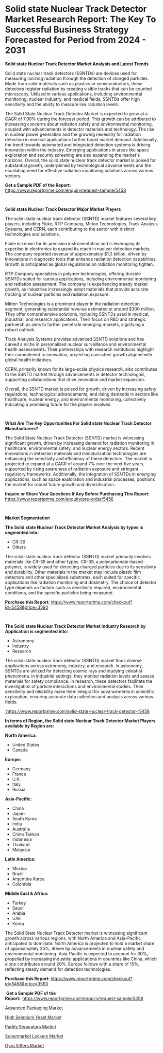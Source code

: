 <p><h1>Solid state Nuclear Track Detector Market Research Report: The Key To Successful Business Strategy Forecasted for Period from 2024 - 2031</h1></p><p><strong>Solid state Nuclear Track Detector Market Analysis and Latest Trends</strong></p>
<p><p>Solid state nuclear track detectors (SSNTDs) are devices used for measuring ionizing radiation through the detection of charged particles. Made from solid materials such as plastics or semiconductors, these detectors register radiation by creating visible tracks that can be counted microscopy. Utilized in various applications, including environmental monitoring, nuclear industry, and medical fields, SSNTDs offer high sensitivity and the ability to measure low radiation levels.</p><p>The Solid State Nuclear Track Detector Market is expected to grow at a CAGR of 7.90% during the forecast period. This growth can be attributed to increasing concerns about radiation safety and environmental monitoring, coupled with advancements in detector materials and technology. The rise in nuclear power generation and the growing necessity for radiation detection in medical applications further boost market demand. Additionally, the trend towards automated and integrated detection systems is driving innovation within the industry. Emerging applications in areas like space exploration and security screening are also expanding the market's horizons. Overall, the solid state nuclear track detector market is poised for substantial growth, underpinned by technological advancements and the escalating need for effective radiation monitoring solutions across various sectors.</p></p>
<p><strong>Get a Sample PDF of the Report:&nbsp;</strong> <a href="https://www.reportprime.com/enquiry/request-sample/5458?utm_campaign=1134&utm_medium=2&utm_source=Github&utm_content=ia&utm_term=02102024&utm_id=solid-state-nuclear-track-detector">https://www.reportprime.com/enquiry/request-sample/5458</a></p>
<p>&nbsp;</p>
<p><strong>Solid state Nuclear Track Detector Major Market Players</strong></p>
<p><p>The solid-state nuclear track detector (SSNTD) market features several key players, including Fluke, RTP Company, Mirion Technologies, Track Analysis Systems, and CERN, each contributing to the sector with distinct technologies and solutions.</p><p>Fluke is known for its precision instrumentation and is leveraging its expertise in electronics to expand its reach in nuclear detection markets. The company reported revenue of approximately $1.3 billion, driven by innovations in diagnostic tools that enhance radiation detection capabilities. Growth is anticipated as global regulations on radiation monitoring tighten.</p><p>RTP Company specializes in polymer technologies, offering durable SSNTDs suited for various applications, including environmental monitoring and radiation assessment. The company is experiencing steady market growth, as industries increasingly adopt materials that provide accurate tracking of nuclear particles and radiation exposure.</p><p>Mirion Technologies is a prominent player in the radiation detection segment, generating substantial revenue estimated at around $300 million. They offer comprehensive solutions, including SSNTDs used in medical, industrial, and research applications. Their focus on R&D and strategic partnerships aims to further penetrate emerging markets, signifying a robust outlook.</p><p>Track Analysis Systems provides advanced SSNTD solutions and has carved a niche in personalized nuclear surveillance and environmental health assessments. Their partnerships with research institutions highlight their commitment to innovation, projecting consistent growth aligned with global health initiatives.</p><p>CERN, primarily known for its large-scale physics research, also contributes to the SSNTD market through advancements in detector technologies, supporting collaborations that drive innovation and market expansion.</p><p>Overall, the SSNTD market is poised for growth, driven by increasing safety regulations, technological advancements, and rising demands in sectors like healthcare, nuclear energy, and environmental monitoring, collectively indicating a promising future for the players involved.</p></p>
<p>&nbsp;</p>
<p><strong>What Are The Key Opportunities For Solid state Nuclear Track Detector Manufacturers?</strong></p>
<p><p>The Solid State Nuclear Track Detector (SSNTD) market is witnessing significant growth, driven by increasing demand for radiation monitoring in healthcare, environmental safety, and nuclear energy sectors. Recent innovations in detection materials and miniaturization technologies are enhancing the sensitivity and efficiency of these detectors. The market is projected to expand at a CAGR of around 7% over the next five years, supported by rising awareness of radiation exposure and stringent regulatory frameworks. Additionally, the integration of SSNTDs in emerging applications, such as space exploration and industrial processes, positions the market for robust future growth and diversification.</p></p>
<p><strong>Inquire or Share Your Questions If Any Before Purchasing This Report:</strong> <a href="https://www.reportprime.com/enquiry/pre-order/5458?utm_campaign=1134&utm_medium=2&utm_source=Github&utm_content=ia&utm_term=02102024&utm_id=solid-state-nuclear-track-detector">https://www.reportprime.com/enquiry/pre-order/5458</a></p>
<p>&nbsp;</p>
<p><strong>Market Segmentation</strong></p>
<p><strong>The Solid state Nuclear Track Detector Market Analysis by types is segmented into:</strong></p>
<p><ul><li>CR-39</li><li>Others</li></ul></p>
<p><p>The solid-state nuclear track detector (SSNTD) market primarily involves materials like CR-39 and other types. CR-39, a polycarbonate-based polymer, is widely used for detecting charged particles due to its sensitivity and durability. Other materials in the market may include plastic film detectors and other specialized substrates, each suited for specific applications like radiation monitoring and dosimetry. The choice of detector type depends on factors such as sensitivity required, environmental conditions, and the specific particles being measured.</p></p>
<p><strong>Purchase this Report:&nbsp;</strong><a href="https://www.reportprime.com/checkout?id=5458&price=3590&utm_campaign=1134&utm_medium=2&utm_source=Github&utm_content=ia&utm_term=02102024&utm_id=solid-state-nuclear-track-detector">https://www.reportprime.com/checkout?id=5458&price=3590</a></p>
<p>&nbsp;</p>
<p><strong>The Solid state Nuclear Track Detector Market Industry Research by Application is segmented into:</strong></p>
<p><ul><li>Astronomy</li><li>Industry</li><li>Research</li></ul></p>
<p><p>The solid-state nuclear track detector (SSNTD) market finds diverse applications across astronomy, industry, and research. In astronomy, SSNTDs are utilized for detecting cosmic rays and studying celestial phenomena. In industrial settings, they monitor radiation levels and assess materials for safety compliance. In research, these detectors facilitate the investigation of particle interactions and environmental studies. Their sensitivity and reliability make them integral for advancements in scientific exploration, ensuring accurate data collection and analysis across various fields.</p></p>
<p><a href="https://www.reportprime.com/solid-state-nuclear-track-detector-r5458?utm_campaign=1134&utm_medium=2&utm_source=Github&utm_content=ia&utm_term=02102024&utm_id=solid-state-nuclear-track-detector">&nbsp;https://www.reportprime.com/solid-state-nuclear-track-detector-r5458</a></p>
<p><strong>In terms of Region, the Solid state Nuclear Track Detector Market Players available by Region are:</strong></p>
<p>
    <p> <strong> North America: </strong>
        <ul>
            <li>United States</li>
            <li>Canada</li>
        </ul>
        </p> 
    <p> <strong> Europe: </strong>
        <ul>
            <li>Germany</li>
            <li>France</li>
            <li>U.K.</li>
            <li>Italy</li>
            <li>Russia</li>
        </ul>
        </p> 
    <p> <strong> Asia-Pacific: </strong>
        <ul>
            <li>China</li>
            <li>Japan</li>
            <li>South Korea</li>
            <li>India</li>
            <li>Australia</li>
            <li>China Taiwan</li>
            <li>Indonesia</li>
            <li>Thailand</li>
            <li>Malaysia</li>
        </ul>
        </p> 
    <p> <strong> Latin America: </strong>
        <ul>
            <li>Mexico</li>
            <li>Brazil</li>
            <li>Argentina Korea</li>
            <li>Colombia</li>
        </ul>
        </p> 
    <p> <strong> Middle East & Africa: </strong>
        <ul>
            <li>Turkey</li>
            <li>Saudi</li>
            <li>Arabia</li>
            <li>UAE</li>
            <li>Korea</li>
        </ul>
    </p>
    </p>
<p><p>The Solid State Nuclear Track Detector market is witnessing significant growth across various regions, with North America and Asia-Pacific anticipated to dominate. North America is projected to hold a market share of approximately 35%, driven by advancements in nuclear safety and environmental monitoring. Asia-Pacific is expected to account for 30%, propelled by increasing industrial applications in countries like China, which alone contributes around 20%. Europe follows with a share of 15%, reflecting steady demand for detection technologies.</p></p>
<p><strong>Purchase this Report: </strong><a href="https://www.reportprime.com/checkout?id=5458&price=3590&utm_campaign=1134&utm_medium=2&utm_source=Github&utm_content=ia&utm_term=02102024&utm_id=solid-state-nuclear-track-detector">https://www.reportprime.com/checkout?id=5458&price=3590</a></p>
<p>&nbsp;<strong>Get a Sample PDF of the Report:&nbsp;&nbsp;</strong><a href="https://www.reportprime.com/enquiry/request-sample/5458?utm_campaign=1134&utm_medium=2&utm_source=Github&utm_content=ia&utm_term=02102024&utm_id=solid-state-nuclear-track-detector">https://www.reportprime.com/enquiry/request-sample/5458</a></p>
<p><strong></strong></p>
<p><p><a href="https://www.linkedin.com/pulse/advanced-packaging-market-global-regional-analysis-focus-dqerf?trackingId=jk2ofqGkTDO5rTw82nCpWA%3D%3D&utm_campaign=1134&utm_medium=2&utm_source=Github&utm_content=ia&utm_term=02102024&utm_id=solid-state-nuclear-track-detector">Advanced Packaging Market</a></p><p><a href="https://www.linkedin.com/pulse/strategic-roadmap-success-global-high-selenium-yeast-market-5bc7e?utm_campaign=1134&utm_medium=2&utm_source=Github&utm_content=ia&utm_term=02102024&utm_id=solid-state-nuclear-track-detector">High Selenium Yeast Market</a></p><p><a href="https://issuu.com/reportprime-2/docs/paddy-separators-market-size-2030.p_619db93f2487b7?utm_campaign=1134&utm_medium=2&utm_source=Github&utm_content=ia&utm_term=02102024&utm_id=solid-state-nuclear-track-detector">Paddy Separators Market</a></p><p><a href="https://www.linkedin.com/pulse/emerging-market-trends-regional-analysis-supermarket-lockers-ibqye?trackingId=S%2BDYFdBtQ6CmwAOD9SB1cQ%3D%3D&utm_campaign=1134&utm_medium=2&utm_source=Github&utm_content=ia&utm_term=02102024&utm_id=solid-state-nuclear-track-detector">Supermarket Lockers Market</a></p><p><a href="https://issuu.com/reportprime-2/docs/gyro-sifters-market-size-2030.pptx_e275237d0004d5?utm_campaign=1134&utm_medium=2&utm_source=Github&utm_content=ia&utm_term=02102024&utm_id=solid-state-nuclear-track-detector">Gyro Sifters Market</a></p></p>
